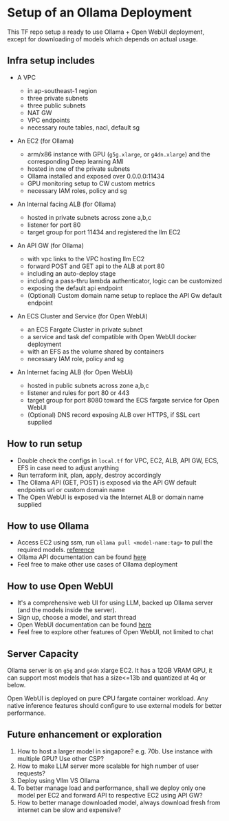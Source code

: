 # Setup of an Ollama Deployment

This TF repo setup a ready to use Ollama + Open WebUI deployment, except for downloading of models which depends on actual usage.

## Infra setup includes

- A VPC

  - in ap-southeast-1 region
  - three private subnets
  - three public subnets
  - NAT GW
  - VPC endpoints
  - necessary route tables, nacl, default sg

- An EC2 (for Ollama)

  - arm/x86 instance with GPU (`g5g.xlarge`, or `g4dn.xlarge`) and the corresponding Deep learning AMI
  - hosted in one of the private subnets
  - Ollama installed and exposed over 0.0.0.0:11434
  - GPU monitoring setup to CW custom metrics
  - necessary IAM roles, policy and sg

- An Internal facing ALB (for Ollama)

  - hosted in private subnets across zone a,b,c
  - listener for port 80
  - target group for port 11434 and registered the llm EC2

- An API GW (for Ollama)

  - with vpc links to the VPC hosting llm EC2
  - forward POST and GET api to the ALB at port 80
  - including an auto-deploy stage
  - including a pass-thru lambda authenticator, logic can be customized
  - exposing the default api endpoint
  - (Optional) Custom domain name setup to replace the API Gw default endpoint

- An ECS Cluster and Service (for Open WebUi)

  - an ECS Fargate Cluster in private subnet
  - a service and task def compatible with Open WebUI docker deployment
  - with an EFS as the volume shared by containers
  - necessary IAM role, policy and sg

- An Internet facing ALB (for Open WebUi)

  - hosted in public subnets across zone a,b,c
  - listener and rules for port 80 or 443
  - target group for port 8080 toward the ECS fargate service for Open WebUI
  - (Optional) DNS record exposing ALB over HTTPS, if SSL cert supplied

## How to run setup

- Double check the configs in `local.tf` for VPC, EC2, ALB, API GW, ECS, EFS in case need to adjust anything
- Run terraform init, plan, apply, destroy accordingly
- The Ollama API (GET, POST) is exposed via the API GW default endpoints url or custom domain name
- The Open WebUI is exposed via the Internet ALB or domain name supplied

## How to use Ollama

- Access EC2 using ssm, run `ollama pull <model-name:tag>` to pull the required models. [reference](https://ollama.com/library)
- Ollama API documentation can be found [here](https://github.com/ollama/ollama/blob/main/docs/api.md)
- Feel free to make other use cases of Ollama deployment

## How to use Open WebUI

- It's a comprehensive web UI for using LLM, backed up Ollama server (and the models inside the server).
- Sign up, choose a model, and start thread
- Open WebUI documentation can be found [here](https://github.com/open-webui/open-webui)
- Feel free to explore other features of Open WebUI, not limited to chat

## Server Capacity

Ollama server is on `g5g` and `g4dn` xlarge EC2. It has a 12GB VRAM GPU, it can support most models that has a size<=13b and quantized at 4q or below.

Open WebUI is deployed on pure CPU fargate container workload. Any native inference features should configure to use external models for better performance.

## Future enhancement or exploration

1. How to host a larger model in singapore? e.g. 70b. Use instance with multiple GPU? Use other CSP?
2. How to make LLM server more scalable for high number of user requests?
3. Deploy using Vllm VS Ollama
4. To better manage load and performance, shall we deploy only one model per EC2 and forward API to respective EC2 using API GW?
5. How to better manage downloaded model, always download fresh from internet can be slow and expensive?
